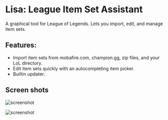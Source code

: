 # Lisa: League Item Set Assistant

A graphical tool for League of Legends. Lets you import, edit, and manage item
sets.

## Features:

* Import item sets from mobafire.com, champion.gg, zip files, and your LoL directory.
* Edit item sets quickly with an autocompleting item picker.
* Builtin updater.

## Screen shots

![screenshot](http://i.imgur.com/Uv4J66I.png)

![screenshot](http://i.imgur.com/UxuhFMY.png)
